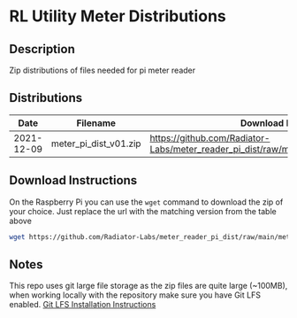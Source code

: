 # RL Utility Meter Distributions

## Description

Zip distributions of files needed for pi meter reader

## Distributions

| Date       | Filename              | Download Link                                                                        |
| ---------- | --------------------- | ------------------------------------------------------------------------------------ |
| 2021-12-09 | meter_pi_dist_v01.zip | https://github.com/Radiator-Labs/meter_reader_pi_dist/raw/main/meter_pi_dist_v01.zip |

## Download Instructions

On the Raspberry Pi you can use the `wget` command to download the zip of your choice. Just replace the url with the matching version from the table above

```bash
wget https://github.com/Radiator-Labs/meter_reader_pi_dist/raw/main/meter_pi_dist_v01.zip
```

## Notes

This repo uses git large file storage as the zip files are quite large (~100MB), when working locally with the repository make sure you have Git LFS enabled. [Git LFS Installation Instructions](https://git-lfs.github.com/)
